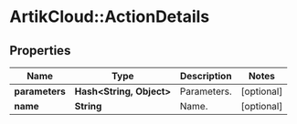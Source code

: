 # ArtikCloud::ActionDetails

## Properties
Name | Type | Description | Notes
------------ | ------------- | ------------- | -------------
**parameters** | **Hash&lt;String, Object&gt;** | Parameters. | [optional] 
**name** | **String** | Name. | [optional] 


